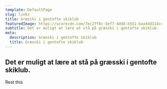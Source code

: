 ```yaml
---
template: DefaultPage
slug: links
title: Græsski i gentofte skiklub
featuredImage: https://ucarecdn.com/7ec2ff8c-5ef7-4dd8-b551-baa44d114cc3/
subtitle: Det er muligt at lære at stå på græsski i gentofte skiklub.
meta:
  description: Græsski i gentofte skiklub
  title: Græsski i gentofte skiklub
---
```


 ## Det er muligt at lære at stå på græsski i gentofte skiklub.

 Rest this
 